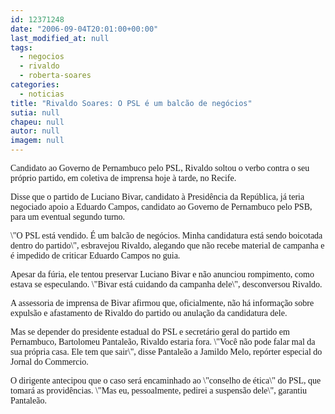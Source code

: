 ```yaml
---
id: 12371248
date: "2006-09-04T20:01:00+00:00"
last_modified_at: null
tags:
  - negocios
  - rivaldo
  - roberta-soares
categories:
  - noticias
title: "Rivaldo Soares: O PSL é um balcão de negócios"
sutia: null
chapeu: null
autor: null
imagem: null
---
```

<p><FONT lang=JA></p>
<p><P><FONT face=Verdana>Candidato ao Governo de Pernambuco pelo PSL, Rivaldo soltou o verbo contra o seu próprio </FONT></FONT><FONT face=Verdana>partido, em coletiva de imprensa hoje à tarde, no Recife.</FONT></P></p>
<p><P><FONT face=Verdana>Disse que o partido de Luciano Bivar, candidato à Presidência da República, já teria <FONT lang=JA>negociado apoio a Eduardo Campos, candidato ao Governo de Pernambuco pelo PSB, para um eventual segundo turno.</P></FONT></FONT></p>
<p><P><FONT face=Verdana>\"O PSL está vendido. É um balcão de negócios. Minha candidatura está sendo boicotada dentro do partido\", esbravejou Rivaldo, alegando que não recebe material de campanha e é impedido de criticar Eduardo Campos no guia. </FONT></P></p>
<p><P><FONT face=Verdana>Apesar da fúria, ele tentou preservar Luciano Bivar e não anunciou rompimento, como <FONT lang=JA>estava </FONT>se especulando. \"Bivar está cuidando da campanha dele\", desconversou Rivaldo.</FONT></P></p>
<p><P><FONT face=Verdana>A assessoria de imprensa de Bivar afirmou que, oficialmente, não há informação sobre expulsão e afastamento de Rivaldo do partido ou anulação da candidatura dele. </FONT></P></p>
<p><P><FONT face=Verdana>Mas se depender do presidente estadual do PSL e secretário geral do partido em Pernambuco, Bartolomeu Pantaleão, Rivaldo estaria fora. \"Você não pode falar mal da sua própria casa. Ele tem que sair\", disse Pantaleão a Jamildo Melo, repórter <FONT lang=JA>especial do Jornal do Commercio. </P></FONT></FONT></p>
<p><P><FONT face=Verdana>O dirigente antecipou que o caso será encaminhado ao \"conselho de ética\" do PSL, que tomará as providências. \"Mas eu, pessoalmente, pedirei a suspensão dele\", garantiu Pantaleão.</FONT></P> </p>
